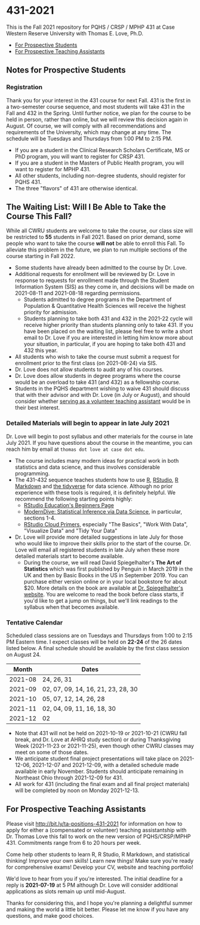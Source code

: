 # 431-2021

This is the Fall 2021 repository for PQHS / CRSP / MPHP 431 at Case Western Reserve University with Thomas E. Love, Ph.D.

- [For Prospective Students](https://github.com/THOMASELOVE/431-2021#notes-for-prospective-students)
- [For Prospective Teaching Assistants](https://github.com/THOMASELOVE/431-2021#for-prospective-teaching-assistants)

## Notes for Prospective Students

### Registration

Thank you for your interest in the 431 course for next Fall. 431 is the first in a two-semester course sequence, and most students will take 431 in the Fall and 432 in the Spring. Until further notice, we plan for the course to be held in person, rather than online, but we will review this decision again in August. Of course, we will comply with all recommendations and requirements of the University, which may change at any time. The schedule will be Tuesdays and Thursdays from 1:00 PM to 2:15 PM.

- If you are a student in the Clinical Research Scholars Certificate, MS or PhD program, you will want to register for CRSP 431.
- If you are a student in the Masters of Public Health program, you will want to register for MPHP 431.
- All other students, including non-degree students, should register for PQHS 431.
- The three "flavors" of 431 are otherwise identical.

## The Waiting List: Will I Be Able to Take the Course This Fall?

While all CWRU students are welcome to take the course, our class size will be restricted to **55** students in Fall 2021. Based on prior demand, some people who want to take the course **will not** be able to enroll this Fall. To alleviate this problem in the future, we plan to run multiple sections of the course starting in Fall 2022.

- Some students have already been admitted to the course by Dr. Love.
- Additional requests for enrollment will be reviewed by Dr. Love in response to requests for enrollment made through the Student Information System (SIS) as they come in, and decisions will be made on 2021-08-11 and 2021-08-18 regarding permissions.
    - Students admitted to degree programs in the Department of Population & Quantitative Health Sciences will receive the highest priority for admission.
    - Students planning to take both 431 and 432 in the 2021-22 cycle will receive higher priority than students planning only to take 431. If you have been placed on the waiting list, please feel free to write a short email to Dr. Love if you are interested in letting him know more about your situation, in particular, if you are hoping to take both 431 and 432 this year.
- All students who wish to take the course must submit a request for enrollment prior to the first class (on 2021-08-24) via SIS.
- Dr. Love does not allow students to audit any of his courses.
- Dr. Love does allow students in degree programs where the course would be an overload to take 431 (and 432) as a fellowship course.
- Students in the PQHS department wishing to waive 431 should discuss that with their advisor and with Dr. Love (in July or August), and should consider whether [serving as a volunteer teaching assistant](https://github.com/THOMASELOVE/431-2021#note-for-prospective-teaching-assistants) would be in their best interest.

### Detailed Materials will begin to appear in late July 2021

Dr. Love will begin to post syllabus and other materials for the course in late July 2021. If you have questions about the course in the meantime, you can reach him by email at `thomas dot love at case dot edu`.

- The course includes many modern ideas for practical work in both statistics and data science, and thus involves considerable programming. 
- The 431-432 sequence teaches students how to use [R](https://cran.case.edu/), [RStudio](https://www.rstudio.com/products/rstudio/), [R Markdown](https://rmarkdown.rstudio.com/) and [the tidyverse](https://www.tidyverse.org/) for data science. Although no prior experience with these tools is required, it is definitely helpful. We recommend the following starting points highly:
    - [RStudio Education's Beginners Page](https://education.rstudio.com/learn/beginner/)
    - [ModernDive: Statistical Inference via Data Science](https://moderndive.com/index.html), in particular, sections 1-4.
    - [RStudio Cloud Primers](https://rstudio.cloud/learn/primers), especially "The Basics", "Work With Data", "Visualize Data" and "Tidy Your Data"
- Dr. Love will provide more detailed suggestions in late July for those who would like to improve their skills prior to the start of the course. Dr. Love will email all registered students in late July when these more detailed materials start to become available.
    - During the course, we will read David Spiegelhalter's **The Art of Statistics** which was first published by Penguin in March 2019 in the UK and then by Basic Books in the US in September 2019. You can purchase either version online or in your local bookstore for about $20. More details on the book are available at [Dr. Spiegelhalter's website](http://www.statslab.cam.ac.uk/~david/). You are welcome to read the book before class starts, if you'd like to get a jump on things, but we'll link readings to the syllabus when that becomes available.

### Tentative Calendar

Scheduled class sessions are on Tuesdays and Thursdays from 1:00 to 2:15 PM Eastern time. I expect classes will be held on **22-24** of the 26 dates listed below. A final schedule should be available by the first class session on August 24. 

Month | Dates
------- | ------------
2021-08 | 24, 26, 31
2021-09 | 02, 07, 09, 14, 16, 21, 23, 28, 30
2021-10 | 05, 07, 12, 14, 26, 28
2021-11 | 02, 04, 09, 11, 16, 18, 30
2021-12 | 02

- Note that 431 will not be held on 2021-10-19 or 2021-10-21 (CWRU fall break, and Dr. Love at AHRQ study section) or during Thanksgiving Week (2021-11-23 or 2021-11-25), even though other CWRU classes may meet on some of those dates. 
- We anticipate student final project presentations will take place on 2021-12-06, 2021-12-07 and 2021-12-09, with a detailed schedule made available in early November. Students should anticipate remaining in Northeast Ohio through 2021-12-09 for 431.
- All work for 431 (including the final exam and all final project materials) will be completed by noon on Monday 2021-12-13.

## For Prospective Teaching Assistants

Please visit http://bit.ly/ta-positions-431-2021 for information on how to apply for either a (compensated or volunteer) teaching assistantship with Dr. Thomas Love this fall to work on the new version of PQHS/CRSP/MPHP 431. Commitments range from 6 to 20 hours per week.

Come help other students to learn R, R Studio, R Markdown, and statistical thinking! Improve your own skills! Learn new things! Make sure you're ready for comprehensive exams! Develop your CV, website and teaching portfolio! 

We'd love to hear from you if you're interested. The initial deadline for a reply is **2021-07-19** at 5 PM although Dr. Love will consider additional applications as slots remain up until mid-August. 

Thanks for considering this, and I hope you're planning a delightful summer and making the world a little bit better. Please let me know if you have any questions, and make good choices.

